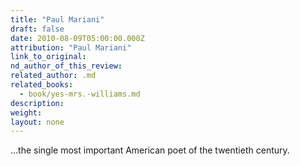 ```yaml
---
title: "Paul Mariani"
draft: false
date: 2010-08-09T05:00:00.000Z
attribution: "Paul Mariani"
link_to_original:
nd_author_of_this_review:
related_author: .md
related_books:
  - book/yes-mrs.-williams.md
description:
weight:
layout: none
---
```

...the single most important American poet of the twentieth century.

